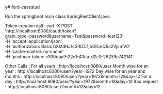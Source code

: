 y# ford-casestud

Run the springboot main class SpringRestClient.java


Token creation call :
curl -X POST \
'http://localhost:8080/oauth/token?grant_type=password&username=Test&password=test123' \
-H 'accept: application/json' \
-H 'authorization: Basic bXktdHJ1c3RlZC1jbGllbnQ6c2VjcmV0' \
-H 'cache-control: no-cache' \
-H 'postman-token: c300daa9-22e1-43ca-d2c0-26239e742141'

Other Calls :
  For all years : 
    http://localhost:8080/user
  Month wise for an year : 
    http://localhost:8080/user/?year=1972
  Day wise for an year and months : 
    http://localhost:8080/user/?year=1972&month=12&day=12
  For a day : 
    http://localhost:8080/user/?year=1972&month=12&day=12
  Bad request : 
    http://localhost:8080/user/?month=12&day=12
